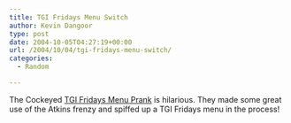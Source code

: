 ```yaml
---
title: TGI Fridays Menu Switch
author: Kevin Dangoor
type: post
date: 2004-10-05T04:27:19+00:00
url: /2004/10/04/tgi-fridays-menu-switch/
categories:
  - Random

---
```

The Cockeyed [TGI Fridays Menu Prank][1] is hilarious. They made some great use of the Atkins frenzy and spiffed up a TGI Fridays menu in the process!

 [1]: http://www.cockeyed.com/pranks/menu/menu01.html "TGI Fridays Menu Prank"
